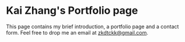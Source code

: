 # Kai Zhang's Portfolio page
This page contains my brief introduction, a portfolio page and a contact form. Feel free to drop me an email at zkdtckk@gmail.com. 

